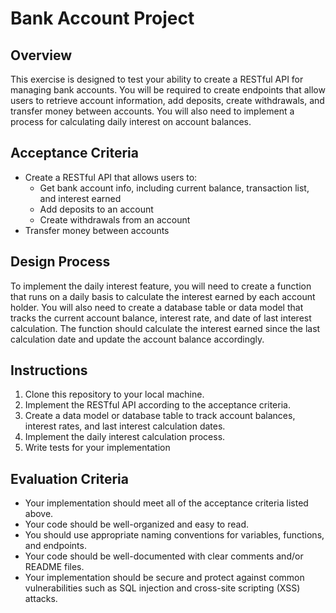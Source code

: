 # Bank Account Project
## Overview
This exercise is designed to test your ability to create a RESTful API for managing bank accounts. You will be required to create endpoints that allow users to retrieve account information, add deposits, create withdrawals, and transfer money between accounts. You will also need to implement a process for calculating daily interest on account balances.

## Acceptance Criteria
- Create a RESTful API that allows users to:
	- Get bank account info, including current balance, transaction list, and interest earned
	- Add deposits to an account
	- Create withdrawals from an account
- Transfer money between accounts

## Design Process
To implement the daily interest feature, you will need to create a function that runs on a daily basis to calculate the interest earned by each account holder. You will also need to create a database table or data model that tracks the current account balance, interest rate, and date of last interest calculation. The function should calculate the interest earned since the last calculation date and update the account balance accordingly.

## Instructions
1. Clone this repository to your local machine.
2. Implement the RESTful API according to the acceptance criteria.
3. Create a data model or database table to track account balances, interest rates, and last interest calculation dates.
4. Implement the daily interest calculation process.
5. Write tests for your implementation

## Evaluation Criteria
- Your implementation should meet all of the acceptance criteria listed above.
- Your code should be well-organized and easy to read.
- You should use appropriate naming conventions for variables, functions, and endpoints.
- Your code should be well-documented with clear comments and/or README files.
- Your implementation should be secure and protect against common vulnerabilities such as SQL injection and cross-site scripting (XSS) attacks.

